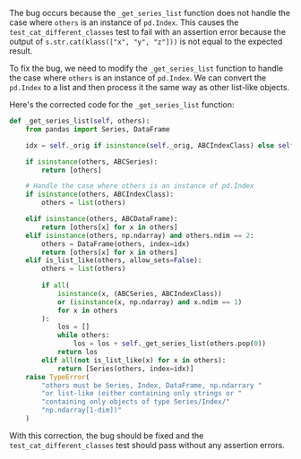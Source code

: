 The bug occurs because the `_get_series_list` function does not handle the case where `others` is an instance of `pd.Index`. This causes the `test_cat_different_classes` test to fail with an assertion error because the output of `s.str.cat(klass(["x", "y", "z"]))` is not equal to the expected result.

To fix the bug, we need to modify the `_get_series_list` function to handle the case where `others` is an instance of `pd.Index`. We can convert the `pd.Index` to a list and then process it the same way as other list-like objects.

Here's the corrected code for the `_get_series_list` function:

```python
def _get_series_list(self, others):
    from pandas import Series, DataFrame

    idx = self._orig if isinstance(self._orig, ABCIndexClass) else self._orig.index

    if isinstance(others, ABCSeries):
        return [others]

    # Handle the case where others is an instance of pd.Index
    if isinstance(others, ABCIndexClass):
        others = list(others)

    elif isinstance(others, ABCDataFrame):
        return [others[x] for x in others]
    elif isinstance(others, np.ndarray) and others.ndim == 2:
        others = DataFrame(others, index=idx)
        return [others[x] for x in others]
    elif is_list_like(others, allow_sets=False):
        others = list(others)
        
        if all(
            isinstance(x, (ABCSeries, ABCIndexClass))
            or (isinstance(x, np.ndarray) and x.ndim == 1)
            for x in others
        ):
            los = []
            while others:
                los = los + self._get_series_list(others.pop(0))
            return los
        elif all(not is_list_like(x) for x in others):
            return [Series(others, index=idx)]
    raise TypeError(
        "others must be Series, Index, DataFrame, np.ndarrary "
        "or list-like (either containing only strings or "
        "containing only objects of type Series/Index/"
        "np.ndarray[1-dim])"
    )
```

With this correction, the bug should be fixed and the `test_cat_different_classes` test should pass without any assertion errors.